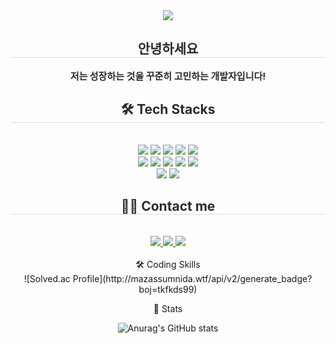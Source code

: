 <div align= "center">
    <img src="https://capsule-render.vercel.app/api?type=waving&color=gradient&height=180&text=Welcome&animation=twinkling&fontColor=000000&fontSize=70" />
    </div>
    <div align= "center"> 
    <h2 style="border-bottom: 1px solid #d8dee4; color: #282d33;"> 안녕하세요 </h2>  
    <div style="font-weight: 700; font-size: 15px; text-align: center; color: #282d33;"> 저는 성장하는 것을 꾸준히 고민하는 개발자입니다! </div> 
    </div>
    <div align= "center">
    <h2 style="border-bottom: 1px solid #d8dee4; color: #282d33;"> 🛠️ Tech Stacks </h2> <br> 
    <div style="margin: 0 auto; text-align: center;" align= "center"> <img src="https://img.shields.io/badge/Python-3776AB?style=plastic&logo=Python&logoColor=white">
          <img src="https://img.shields.io/badge/Java-007396?style=plastic&logo=Java&logoColor=white">
          <img src="https://img.shields.io/badge/Spring Boot-6DB33F?style=plastic&logo=Spring Boot&logoColor=white">
          <img src="https://img.shields.io/badge/Android-3DDC84?style=plastic&logo=Android&logoColor=white">
          <img src="https://img.shields.io/badge/MySQL-4479A1?style=plastic&logo=MySQL&logoColor=white">
          <br/><img src="https://img.shields.io/badge/HTML5-E34F26?style=plastic&logo=HTML5&logoColor=white">
          <img src="https://img.shields.io/badge/Github-181717?style=plastic&logo=Github&logoColor=white">
          <img src="https://img.shields.io/badge/Git-F05032?style=plastic&logo=Git&logoColor=white">
          <img src="https://img.shields.io/badge/Figma-F24E1E?style=plastic&logo=Figma&logoColor=white">
          <img src="https://img.shields.io/badge/Docker-2496ED?style=plastic&logo=Docker&logoColor=white">
          <br/><img src="https://img.shields.io/badge/Discord-5865F2?style=plastic&logo=Discord&logoColor=white">
          <img src="https://img.shields.io/badge/CSS3-1572B6?style=plastic&logo=CSS3&logoColor=white">
          </div>
    </div>
    <div align= "center">
    <h2 style="border-bottom: 1px solid #d8dee4; color: #282d33;"> 🧑‍💻 Contact me </h2> <br> 
    <div align= "center"> <a href=https://www.instagram.com/vot_hoon/> <img src="https://img.shields.io/badge/Instagram-E4405F?style=plastic&logo=Instagram&logoColor=white&link=https://www.instagram.com/vot_hoon/"> </a>
         <a href=https://www.notion.so/1d133cb485e7809da8d7eba29ebc4594?pvs=4> <img src="https://img.shields.io/badge/Notion-000000?style=plastic&logo=Notion&logoColor=white&link=https://www.notion.so/1d133cb485e7809da8d7eba29ebc4594?pvs=4"> </a>
         <a href=mailto:tkfkds998811@gmail.com> <img src="https://img.shields.io/badge/Gmail-EA4335?style=plastic&logo=Gmail&logoColor=white&link=mailto:tkfkds998811@gmail.com"> </a>
          </div>  <br> 
       </div> 
    </div>
    <div align= "center"> 
 🛠️ Coding Skills </h2> <br>
![Solved.ac Profile](http://mazassumnida.wtf/api/v2/generate_badge?boj=tkfkds99)

 🏅 Stats </h2> 

![Anurag's GitHub stats](https://github-readme-stats.vercel.app/api?username=seonghoonL&show_icons=true&theme=radical)
